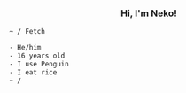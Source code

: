 
<samp><h3 align='center'>Hi, I'm Neko!</h3></samp>

```sh
~ / Fetch

- He/him
- 16 years old
- I use Penguin 
- I eat rice
~ / 
```
